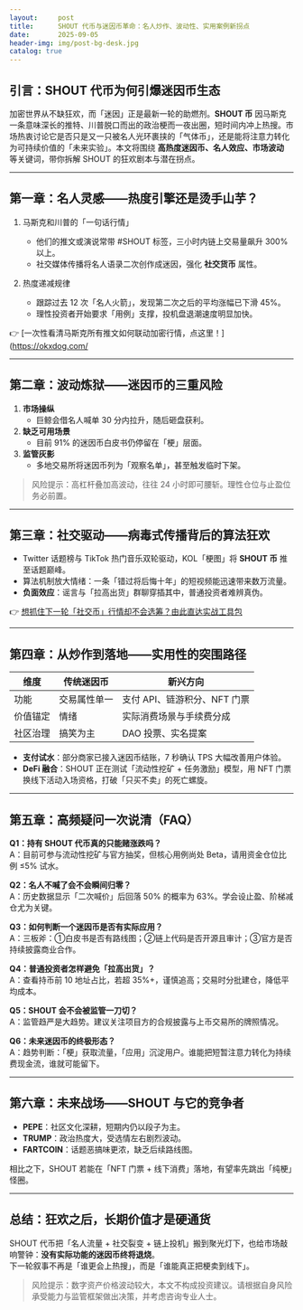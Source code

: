 ```yaml
---
layout:     post
title:      SHOUT 代币与迷因币革命：名人炒作、波动性、实用案例新拐点
date:       2025-09-05
header-img: img/post-bg-desk.jpg
catalog: true
---
```


## 引言：SHOUT 代币为何引爆迷因币生态  
加密世界从不缺狂欢，而「迷因」正是最新一轮的助燃剂。**SHOUT 币** 因马斯克一条意味深长的推特、川普脱口而出的政治梗而一夜出圈，短时间内冲上热搜。市场热衷讨论它是否只是又一只被名人光环裹挟的「气体币」，还是能将注意力转化为可持续价值的「未来实验」。本文将围绕 **高热度迷因币、名人效应、市场波动** 等关键词，带你拆解 SHOUT 的狂欢剧本与潜在拐点。

---

## 第一章：名人灵感——热度引擎还是烫手山芋？  
1. 马斯克和川普的「一句话行情」  
   - 他们的推文或演说常带 #SHOUT 标签，三小时内链上交易量飙升 300% 以上。  
   - 社交媒体传播将名人语录二次创作成迷因，强化 **社交货币** 属性。

2. 热度递减规律  
   - 跟踪过去 12 次「名人火箭」，发现第二次之后的平均涨幅已下滑 45%。  
   - 理性投资者开始要求「用例」支撑，投机盘退潮速度明显加快。

👉 [一次性看清马斯克所有推文如何联动加密行情，点这里！](https://okxdog.com/

---

## 第二章：波动炼狱——迷因币的三重风险  
1. **市场操纵**  
   - 巨鲸会借名人喊单 30 分内拉升，随后砸盘获利。  
2. **缺乏可用场景**  
   - 目前 91% 的迷因币白皮书仍停留在「梗」层面。  
3. **监管灰影**  
   - 多地交易所将迷因币列为「观察名单」，甚至触发临时下架。

> 风险提示：高杠杆叠加高波动，往往 24 小时即可腰斩。理性仓位与止盈位务必前置。

---

## 第三章：社交驱动——病毒式传播背后的算法狂欢  
- Twitter 话题榜与 TikTok 热门音乐双轮驱动，KOL「梗图」将 **SHOUT 币** 推至话题巅峰。  
- 算法机制放大情绪：一条「错过将后悔十年」的短视频能迅速带来数万流量。  
- **负面效应**：谣言与「拉高出货」群聊穿插其中，普通投资者难辨真伪。

👉 [想抓住下一轮「社交币」行情却不会选筹？由此直达实战工具包](https://okxdog.com/)

---

## 第四章：从炒作到落地——实用性的突围路径  

| 维度 | 传统迷因币 | 新兴方向 |
|---|---|---|
| 功能 | 交易属性单一 | 支付 API、链游积分、NFT 门票 |
| 价值锚定 | 情绪 | 实际消费场景与手续费分成 |
| 社区治理 | 搞笑为主 | DAO 投票、实名提案 |

- **支付试水**：部分商家已接入迷因币结账，7 秒确认 TPS 大幅改善用户体验。  
- **DeFi 融合**：SHOUT 正在测试「流动性挖矿 + 任务激励」模型，用 NFT 门票换线下活动入场资格，打破「只买不卖」的死亡螺旋。

---

## 第五章：高频疑问一次说清（FAQ）

**Q1：持有 SHOUT 代币真的只能赌涨跌吗？**  
A：目前可参与流动性挖矿与官方抽奖，但核心用例尚处 Beta，请用资金仓位比例 ≤5% 试水。  

**Q2：名人不喊了会不会瞬间归零？**  
A：历史数据显示「二次喊价」后回落 50% 的概率为 63%。学会设止盈、阶梯减仓尤为关键。  

**Q3：如何判断一个迷因币是否有实际应用？**  
A：三板斧：①白皮书是否有路线图；②链上代码是否开源且审计；③官方是否持续披露商业合作。  

**Q4：普通投资者怎样避免「拉高出货」？**  
A：查看持币前 10 地址占比，若超 35%+，谨慎追高；交易时分批建仓，降低平均成本。  

**Q5：SHOUT 会不会被监管一刀切？**  
A：监管趋严是大趋势。建议关注项目方的合规披露与上币交易所的牌照情况。  

**Q6：未来迷因币的终极形态？**  
A：趋势判断：「梗」获取流量，「应用」沉淀用户。谁能把短暂注意力转化为持续费现金流，谁就可能留下。

---

## 第六章：未来战场——SHOUT 与它的竞争者  
- **PEPE**：社区文化深耕，短期内仍以段子为主。  
- **TRUMP**：政治热度大，受选情左右剧烈波动。  
- **FARTCOIN**：话题恶搞味更浓，缺乏后续路线图。

相比之下，SHOUT 若能在「NFT 门票 + 线下消费」落地，有望率先跳出「纯梗」怪圈。

---

## 总结：狂欢之后，长期价值才是硬通货  
SHOUT 代币把「名人流量 + 社交裂变 + 链上投机」搬到聚光灯下，也给市场敲响警钟：**没有实际功能的迷因币终将退烧**。  
下一轮叙事不再是「谁更会上热搜」，而是「谁能真正把梗卖到线下」。  

> 风险提示：数字资产价格波动较大，本文不构成投资建议。请根据自身风险承受能力与监管框架做出决策，并考虑咨询专业人士。